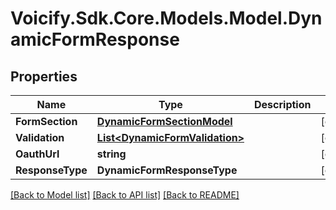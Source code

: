 # Voicify.Sdk.Core.Models.Model.DynamicFormResponse
## Properties

Name | Type | Description | Notes
------------ | ------------- | ------------- | -------------
**FormSection** | [**DynamicFormSectionModel**](DynamicFormSectionModel.md) |  | [optional] 
**Validation** | [**List&lt;DynamicFormValidation&gt;**](DynamicFormValidation.md) |  | [optional] 
**OauthUrl** | **string** |  | [optional] 
**ResponseType** | **DynamicFormResponseType** |  | [optional] 

[[Back to Model list]](../README.md#documentation-for-models) [[Back to API list]](../README.md#documentation-for-api-endpoints) [[Back to README]](../README.md)

